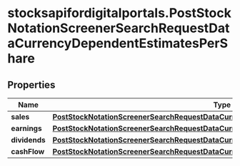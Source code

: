 # stocksapifordigitalportals.PostStockNotationScreenerSearchRequestDataCurrencyDependentEstimatesPerShare

## Properties

Name | Type | Description | Notes
------------ | ------------- | ------------- | -------------
**sales** | [**PostStockNotationScreenerSearchRequestDataCurrencyDependentEstimatesPerShareSales**](PostStockNotationScreenerSearchRequestDataCurrencyDependentEstimatesPerShareSales.md) |  | [optional] 
**earnings** | [**PostStockNotationScreenerSearchRequestDataCurrencyDependentEstimatesPerShareEarnings**](PostStockNotationScreenerSearchRequestDataCurrencyDependentEstimatesPerShareEarnings.md) |  | [optional] 
**dividends** | [**PostStockNotationScreenerSearchRequestDataCurrencyDependentEstimatesPerShareDividends**](PostStockNotationScreenerSearchRequestDataCurrencyDependentEstimatesPerShareDividends.md) |  | [optional] 
**cashFlow** | [**PostStockNotationScreenerSearchRequestDataCurrencyDependentEstimatesPerShareCashFlow**](PostStockNotationScreenerSearchRequestDataCurrencyDependentEstimatesPerShareCashFlow.md) |  | [optional] 


